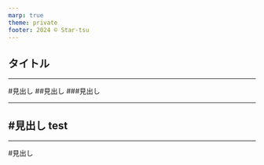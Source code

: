 ```yaml
---
marp: true
theme: private
footer: 2024 © Star-tsu
---
```

タイトル
---
<!--
_backgroundColor: lightgreen
color: DarkGreen
paginate: true
-->
---
#見出し
##見出し
###見出し

---
#見出し
test
---

---
#見出し

